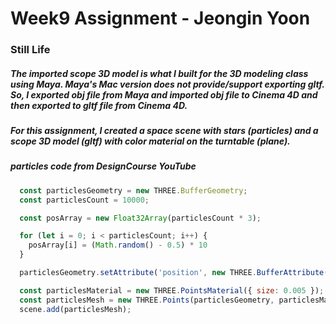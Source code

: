 # Week9 Assignment - Jeongin Yoon

### Still Life

##### The imported scope 3D model is what I built for the 3D modeling class using Maya. Maya's Mac version does not provide/support exporting gltf. So, I exported obj file from Maya and imported obj file to Cinema 4D and then exported to gltf file from Cinema 4D.

##### For this assignment, I created a space scene with stars (particles) and a scope 3D model (gltf) with color material on the turntable (plane).

##### particles code from DesignCourse YouTube
```js
  const particlesGeometry = new THREE.BufferGeometry;
  const particlesCount = 10000;

  const posArray = new Float32Array(particlesCount * 3);

  for (let i = 0; i < particlesCount; i++) {
    posArray[i] = (Math.random() - 0.5) * 10 
  }

  particlesGeometry.setAttribute('position', new THREE.BufferAttribute(posArray, 3));

  const particlesMaterial = new THREE.PointsMaterial({ size: 0.005 });
  const particlesMesh = new THREE.Points(particlesGeometry, particlesMaterial);
  scene.add(particlesMesh);
```